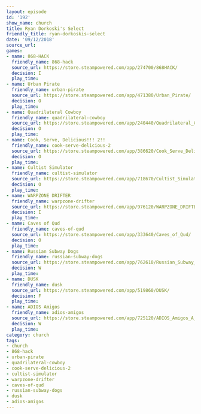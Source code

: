 ```yaml
---
layout: episode
id: '192'
show_name: church
title: Ryan Dorkoski's Select
friendly_title: ryan-dorkoskis-select
date: '09/12/2018'
source_url: 
games:
- name: 868-HACK
  friendly_name: 868-hack
  source_url: https://store.steampowered.com/app/274700/868HACK/
  decision: I
  play_time: 
- name: Urban Pirate
  friendly_name: urban-pirate
  source_url: https://store.steampowered.com/app/471380/Urban_Pirate/
  decision: O
  play_time: 
- name: Quadrilateral Cowboy
  friendly_name: quadrilateral-cowboy
  source_url: https://store.steampowered.com/app/240440/Quadrilateral_Cowboy/
  decision: O
  play_time: 
- name: Cook, Serve, Delicious!!! 2!!
  friendly_name: cook-serve-delicious-2
  source_url: https://store.steampowered.com/app/386620/Cook_Serve_Delicious_2/
  decision: O
  play_time: 
- name: Cultist Simulator
  friendly_name: cultist-simulator
  source_url: https://store.steampowered.com/app/718670/Cultist_Simulator/
  decision: O
  play_time: 
- name: WARPZONE DRIFTER
  friendly_name: warpzone-drifter
  source_url: https://store.steampowered.com/app/976120/WARPZONE_DRIFTER/
  decision: I
  play_time: 
- name: Caves of Qud
  friendly_name: caves-of-qud
  source_url: https://store.steampowered.com/app/333640/Caves_of_Qud/
  decision: O
  play_time: 
- name: Russian Subway Dogs
  friendly_name: russian-subway-dogs
  source_url: https://store.steampowered.com/app/762610/Russian_Subway_Dogs/
  decision: W
  play_time: 
- name: DUSK
  friendly_name: dusk
  source_url: https://store.steampowered.com/app/519860/DUSK/
  decision: F
  play_time: 
- name: ADIOS Amigos
  friendly_name: adios-amigos
  source_url: https://store.steampowered.com/app/725120/ADIOS_Amigos_A_Space_Physics_Odyssey/
  decision: W
  play_time: 
category: church
tags:
- church
- 868-hack
- urban-pirate
- quadrilateral-cowboy
- cook-serve-delicious-2
- cultist-simulator
- warpzone-drifter
- caves-of-qud
- russian-subway-dogs
- dusk
- adios-amigos
---
```

